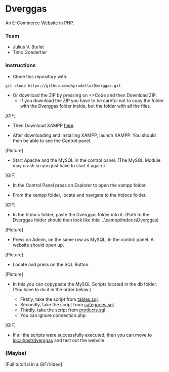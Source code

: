 # Dverggas
An E-Commerce Website in PHP.

### Team

- Julius V. Burlet
- Timo Goedertier

### Instructions

- Clone this repository with:

```
git clone https://github.com/sprudello/Dverggas.git
```

- Or download the ZIP by pressing on <>Code and then Download ZIP.
    - If you download the ZIP you have to be careful not to copy the folder with the Dverggas folder inside, but the folder with all the files.

[GIF]
  
- Then Download XAMPP [here](https://www.apachefriends.org/download.html).

- After downloading and installing XAMPP, launch XAMPP. You should then be able to see the Control panel.

[Picture]

- Start Apache and the MySQL in the control panel. (The MySQL Module may crash so you just have to start it again.)

[GIF]

- In the Control Panel press on Explorer to open the xampp folder.

- From the xampp folder, locate and navigate to the htdocs folder.

[GIF]

- In the htdocs folder, paste the Dverggas folder into it. (Path to the Dverggas folder should then look like this: ..\xampp\htdocs\Dverggas)

[Picture]

- Press on Admin, on the same row as MySQL, in the control panel. A website should open up.

[Picture]

- Locate and press on the SQL Button.

[Picture]

- In this you can copypaste the MySQL Scripts located in the db folder. (You have to do it in the order below.)

    - Firstly, take the script from [tables.sql](https://github.com/sprudello/Dverggas/blob/main/db/tables.sql).
    - Secondly, take the script from [categories.sql](https://github.com/sprudello/Dverggas/blob/main/db/categories.sql)
    - Thirdly, take the script from [products.sql](https://github.com/sprudello/Dverggas/blob/main/db/products.sql)
    - You can ignore connection.php

[GIF]

- If all the scripts were successfully executed, then you can move to [localhost/dverggas](http://localhost/dverggas/) and test out the website.


### (Maybe)

[Full tutorial in a GIF/Video]